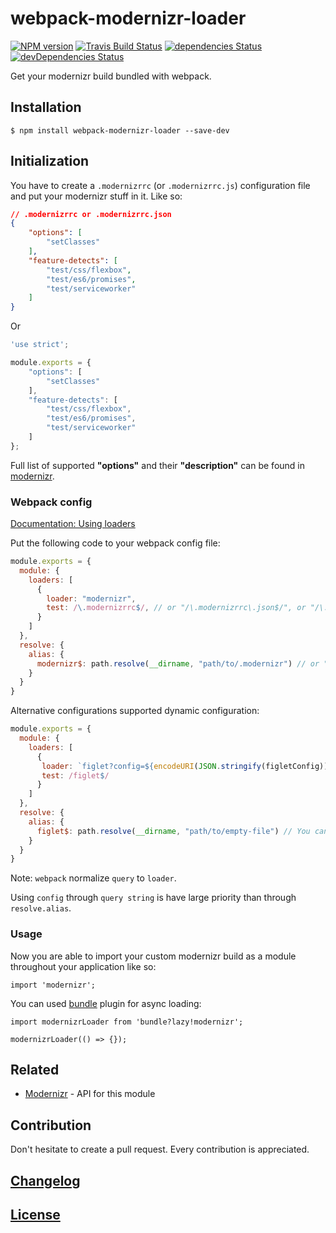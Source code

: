 # webpack-modernizr-loader

[![NPM version](https://img.shields.io/npm/v/webpack-modernizr-loader.svg)](https://www.npmjs.org/package/webpack-modernizr-loader) 
[![Travis Build Status](https://img.shields.io/travis/itgalaxy/webpack-modernizr-loader/master.svg?label=build)](https://travis-ci.org/itgalaxy/webpack-modernizr-loader) 
[![dependencies Status](https://david-dm.org/itgalaxy/webpack-modernizr-loader/status.svg)](https://david-dm.org/itgalaxy/webpack-modernizr-loader) 
[![devDependencies Status](https://david-dm.org/itgalaxy/webpack-modernizr-loader/dev-status.svg)](https://david-dm.org/itgalaxy/webpack-modernizr-loader?type=dev)

Get your modernizr build bundled with webpack.

## Installation

```shell
$ npm install webpack-modernizr-loader --save-dev
```

## Initialization

You have to create a `.modernizrrc` (or `.modernizrrc.js`) configuration file and put your modernizr stuff in it. 
Like so:

```json
// .modernizrrc or .modernizrrc.json
{
    "options": [
        "setClasses"
    ],
    "feature-detects": [
        "test/css/flexbox",
        "test/es6/promises",
        "test/serviceworker"
    ]
}
```

Or

```js
'use strict';

module.exports = {
    "options": [
        "setClasses"
    ],
    "feature-detects": [
        "test/css/flexbox",
        "test/es6/promises",
        "test/serviceworker"
    ]
};
```

Full list of supported **"options"** and their **"description"** can be found in [modernizr](https://github.com/Modernizr/Modernizr).

### Webpack config

[Documentation: Using loaders](http://webpack.github.io/docs/using-loaders.html)

Put the following code to your webpack config file:

```javascript
module.exports = {
  module: {
    loaders: [
      {
        loader: "modernizr",
        test: /\.modernizrrc$/, // or "/\.modernizrrc\.json$/", or "/\.modernizrrc\.js$/"
      }
    ]
  },
  resolve: {
    alias: {
      modernizr$: path.resolve(__dirname, "path/to/.modernizr") // or "path/to/.modernizr.json", or "path/to/.modernizr.js"
    }
  }
}
```

Alternative configurations supported dynamic configuration:

```javascript
module.exports = {
  module: {
    loaders: [
      {
       loader: `figlet?config=${encodeURI(JSON.stringify(figletConfig))}`,
       test: /figlet$/
      }
    ]
  },
  resolve: {
    alias: {
      figlet$: path.resolve(__dirname, "path/to/empty-file") // You can add comment "Please do not delete this file" in this file
    }
  }
}
```

Note: `webpack` normalize `query` to `loader`.

Using `config` through `query string` is have large priority than through `resolve.alias`.

### Usage

Now you are able to import your custom modernizr build as a module throughout your application like so:

```javscript
import 'modernizr';
```

You can used [bundle](https://github.com/webpack/bundle-loader) plugin for async loading:

```javscript
import modernizrLoader from 'bundle?lazy!modernizr';

modernizrLoader(() => {});
```

## Related

- [Modernizr](https://github.com/Modernizr/Modernizr) - API for this module

## Contribution

Don't hesitate to create a pull request. Every contribution is appreciated.

## [Changelog](CHANGELOG.md)

## [License](LICENSE)
